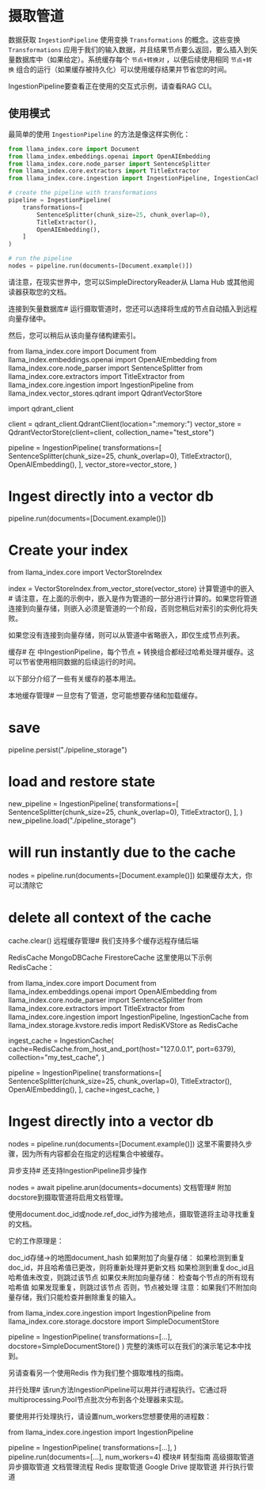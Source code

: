 # 摄取管道

数据获取 `IngestionPipeline` 使用变换 `Transformations` 的概念。这些变换 `Transformations` 应用于我们的输入数据，并且结果节点要么返回，要么插入到矢量数据库中（如果给定）。系统缓存每个 `节点+转换对` ，以便后续使用相同 `节点+转换` 组合的运行（如果缓存被持久化）可以使用缓存结果并节省您的时间。

IngestionPipeline要查看正在使用的交互式示例，请查看RAG CLI。

## 使用模式
最简单的使用 `IngestionPipeline` 的方法是像这样实例化：

``` python
from llama_index.core import Document
from llama_index.embeddings.openai import OpenAIEmbedding
from llama_index.core.node_parser import SentenceSplitter
from llama_index.core.extractors import TitleExtractor
from llama_index.core.ingestion import IngestionPipeline, IngestionCache

# create the pipeline with transformations
pipeline = IngestionPipeline(
    transformations=[
        SentenceSplitter(chunk_size=25, chunk_overlap=0),
        TitleExtractor(),
        OpenAIEmbedding(),
    ]
)

# run the pipeline
nodes = pipeline.run(documents=[Document.example()])
```

请注意，在现实世界中，您可以SimpleDirectoryReader从 Llama Hub 或其他阅读器获取您的文档。

连接到矢量数据库#
运行摄取管道时，您还可以选择将生成的节点自动插入到远程向量存储中。

然后，您可以稍后从该向量存储构建索引。


from llama_index.core import Document
from llama_index.embeddings.openai import OpenAIEmbedding
from llama_index.core.node_parser import SentenceSplitter
from llama_index.core.extractors import TitleExtractor
from llama_index.core.ingestion import IngestionPipeline
from llama_index.vector_stores.qdrant import QdrantVectorStore

import qdrant_client

client = qdrant_client.QdrantClient(location=":memory:")
vector_store = QdrantVectorStore(client=client, collection_name="test_store")

pipeline = IngestionPipeline(
    transformations=[
        SentenceSplitter(chunk_size=25, chunk_overlap=0),
        TitleExtractor(),
        OpenAIEmbedding(),
    ],
    vector_store=vector_store,
)

# Ingest directly into a vector db
pipeline.run(documents=[Document.example()])

# Create your index
from llama_index.core import VectorStoreIndex

index = VectorStoreIndex.from_vector_store(vector_store)
计算管道中的嵌入#
请注意，在上面的示例中，嵌入是作为管道的一部分进行计算的。如果您将管道连接到向量存储，则嵌入必须是管道的一个阶段，否则您稍后对索引的实例化将失败。

如果您没有连接到向量存储，则可以从管道中省略嵌入，即仅生成节点列表。

缓存#
在 中IngestionPipeline，每个节点 + 转换组合都经过哈希处理并缓存。这可以节省使用相同数据的后续运行的时间。

以下部分介绍了一些有关缓存的基本用法。

本地缓存管理#
一旦您有了管道，您可能想要存储和加载缓存。


# save
pipeline.persist("./pipeline_storage")

# load and restore state
new_pipeline = IngestionPipeline(
    transformations=[
        SentenceSplitter(chunk_size=25, chunk_overlap=0),
        TitleExtractor(),
    ],
)
new_pipeline.load("./pipeline_storage")

# will run instantly due to the cache
nodes = pipeline.run(documents=[Document.example()])
如果缓存太大，你可以清除它


# delete all context of the cache
cache.clear()
远程缓存管理#
我们支持多个缓存远程存储后端

RedisCache
MongoDBCache
FirestoreCache
这里使用以下示例RedisCache：


from llama_index.core import Document
from llama_index.embeddings.openai import OpenAIEmbedding
from llama_index.core.node_parser import SentenceSplitter
from llama_index.core.extractors import TitleExtractor
from llama_index.core.ingestion import IngestionPipeline, IngestionCache
from llama_index.storage.kvstore.redis import RedisKVStore as RedisCache


ingest_cache = IngestionCache(
    cache=RedisCache.from_host_and_port(host="127.0.0.1", port=6379),
    collection="my_test_cache",
)

pipeline = IngestionPipeline(
    transformations=[
        SentenceSplitter(chunk_size=25, chunk_overlap=0),
        TitleExtractor(),
        OpenAIEmbedding(),
    ],
    cache=ingest_cache,
)

# Ingest directly into a vector db
nodes = pipeline.run(documents=[Document.example()])
这里不需要持久步骤，因为所有内容都会在指定的远程集合中被缓存。

异步支持#
还支持IngestionPipeline异步操作


nodes = await pipeline.arun(documents=documents)
文档管理#
附加docstore到摄取管道将启用文档管理。

使用document.doc_id或node.ref_doc_id作为接地点，摄取管道将主动寻找重复的文档。

它的工作原理是：

doc_id存储->的地图document_hash
如果附加了向量存储：
如果检测到重复doc_id，并且哈希值已更改，则将重新处理并更新文档
如果检测到重复doc_id且哈希值未改变，则跳过该节点
如果仅未附加向量存储：
检查每个节点的所有现有哈希值
如果发现重复，则跳过该节点
否则，节点被处理
注意：如果我们不附加向量存储，我们只能检查并删除重复的输入。


from llama_index.core.ingestion import IngestionPipeline
from llama_index.core.storage.docstore import SimpleDocumentStore

pipeline = IngestionPipeline(
    transformations=[...], docstore=SimpleDocumentStore()
)
完整的演练可以在我们的演示笔记本中找到。

另请查看另一个使用Redis 作为我们整个摄取堆栈的指南。

并行处理#
该run方法IngestionPipeline可以用并行进程执行。它通过将multiprocessing.Pool节点批次分布到各个处理器来实现。

要使用并行处理执行，请设置num_workers您想要使用的进程数：


from llama_index.core.ingestion import IngestionPipeline

pipeline = IngestionPipeline(
    transformations=[...],
)
pipeline.run(documents=[...], num_workers=4)
模块#
转型指南
高级摄取管道
异步摄取管道
文档管理流程
Redis 提取管道
Google Drive 提取管道
并行执行管道